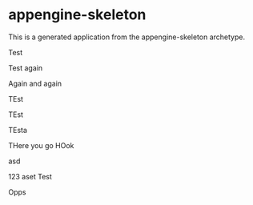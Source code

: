appengine-skeleton
=============================

This is a generated application from the appengine-skeleton archetype.

Test

Test again

Again and again

TEst

TEst

TEsta

THere you go
HOok

asd

123
aset
Test

Opps
